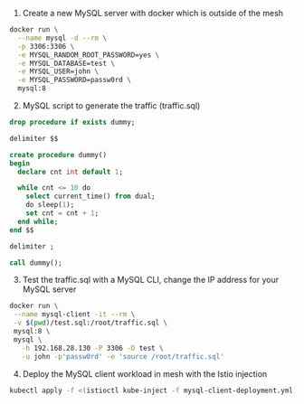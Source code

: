 1. Create a new MySQL server with docker which is outside of the mesh
```bash
docker run \
  --name mysql -d --rm \
  -p 3306:3306 \
  -e MYSQL_RANDOM_ROOT_PASSWORD=yes \
  -e MYSQL_DATABASE=test \
  -e MYSQL_USER=john \
  -e MYSQL_PASSWORD=passw0rd \
  mysql:8
```

2. MySQL script to generate the traffic (traffic.sql)
```sql
drop procedure if exists dummy;

delimiter $$

create procedure dummy()
begin
  declare cnt int default 1;

  while cnt <= 10 do
    select current_time() from dual;
    do sleep(1);
    set cnt = cnt + 1;
  end while;
end $$

delimiter ;

call dummy();
```

3. Test the traffic.sql with a MySQL CLI, change the IP address for your MySQL server
```bash
docker run \
 --name mysql-client -it --rm \
 -v $(pwd)/test.sql:/root/traffic.sql \
 mysql:8 \
 mysql \
   -h 192.168.28.130 -P 3306 -D test \
   -u john -p'passw0rd' -e 'source /root/traffic.sql'
```

4. Deploy the MySQL client workload in mesh with the Istio injection
```bash
kubectl apply -f <(istioctl kube-inject -f mysql-client-deployment.yml)
```
